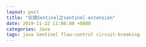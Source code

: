 ```yaml
---
layout: post
title: "实践Sentinel之sentinel-extension"
date: 2019-11-22 11:08:00 +0800
categories: Java
tags: java Sentinel flow-control circuit-breaking
---
```


